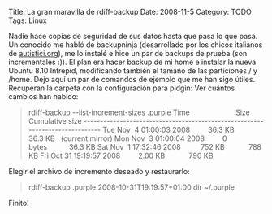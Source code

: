 Title: La gran maravilla de rdiff-backup
Date: 2008-11-5
Category: TODO
Tags: Linux

Nadie hace copias de seguridad de sus datos hasta que pasa lo que pasa. Un conocido me habló de backupninja (desarrollado por los chicos
italianos de [autistici.org](http://autistici.org)), me lo instalé e hice un par de backups de prueba (son incrementales :)). El plan era
hacer backup de mi home e instalar la nueva Ubuntu 8.10 Intrepid, modificando también el tamaño de las particiones / y /home. Dejo aquí un
par de comandos de ejemplo que me han sigo útiles. Recuperan la carpeta con la configuración para pidgin: Ver cuántos cambios han habido:

> rdiff-backup --list-increment-sizes .purple Time                       Size        Cumulative size
> ----------------------------------------------------------------------------- Tue Nov  4 01:00:03 2008         36.3 KB           36.3 KB  
> (current mirror) Mon Nov  3 01:00:04 2008         0 bytes           36.3 KB Sat Nov  1 17:32:46 2008          752 KB            788 KB Fri
> Oct 31 19:19:57 2008         2.00 KB            790 KB

Elegir el archivo de incremento deseado y restaurarlo:

> rdiff-backup .purple.2008-10-31T19:19:57+01:00.dir \~/.purple

Finito!
